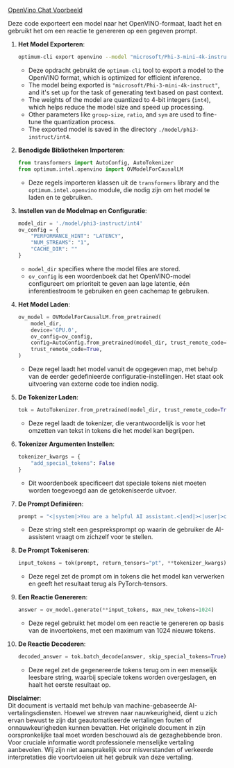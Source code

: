 [OpenVino Chat Voorbeeld](../../../../../../code/06.E2E/E2E_OpenVino_Chat_Phi3-instruct.ipynb)

Deze code exporteert een model naar het OpenVINO-formaat, laadt het en gebruikt het om een reactie te genereren op een gegeven prompt.

1. **Het Model Exporteren**:
   ```bash
   optimum-cli export openvino --model "microsoft/Phi-3-mini-4k-instruct" --task text-generation-with-past --weight-format int4 --group-size 128 --ratio 0.6 --sym --trust-remote-code ./model/phi3-instruct/int4
   ```
   - Deze opdracht gebruikt de `optimum-cli` tool to export a model to the OpenVINO format, which is optimized for efficient inference.
   - The model being exported is `"microsoft/Phi-3-mini-4k-instruct"`, and it's set up for the task of generating text based on past context.
   - The weights of the model are quantized to 4-bit integers (`int4`), which helps reduce the model size and speed up processing.
   - Other parameters like `group-size`, `ratio`, and `sym` are used to fine-tune the quantization process.
   - The exported model is saved in the directory `./model/phi3-instruct/int4`.

2. **Benodigde Bibliotheken Importeren**:
   ```python
   from transformers import AutoConfig, AutoTokenizer
   from optimum.intel.openvino import OVModelForCausalLM
   ```
   - Deze regels importeren klassen uit de `transformers` library and the `optimum.intel.openvino` module, die nodig zijn om het model te laden en te gebruiken.

3. **Instellen van de Modelmap en Configuratie**:
   ```python
   model_dir = './model/phi3-instruct/int4'
   ov_config = {
       "PERFORMANCE_HINT": "LATENCY",
       "NUM_STREAMS": "1",
       "CACHE_DIR": ""
   }
   ```
   - `model_dir` specifies where the model files are stored.
   - `ov_config` is een woordenboek dat het OpenVINO-model configureert om prioriteit te geven aan lage latentie, één inferentiestroom te gebruiken en geen cachemap te gebruiken.

4. **Het Model Laden**:
   ```python
   ov_model = OVModelForCausalLM.from_pretrained(
       model_dir,
       device='GPU.0',
       ov_config=ov_config,
       config=AutoConfig.from_pretrained(model_dir, trust_remote_code=True),
       trust_remote_code=True,
   )
   ```
   - Deze regel laadt het model vanuit de opgegeven map, met behulp van de eerder gedefinieerde configuratie-instellingen. Het staat ook uitvoering van externe code toe indien nodig.

5. **De Tokenizer Laden**:
   ```python
   tok = AutoTokenizer.from_pretrained(model_dir, trust_remote_code=True)
   ```
   - Deze regel laadt de tokenizer, die verantwoordelijk is voor het omzetten van tekst in tokens die het model kan begrijpen.

6. **Tokenizer Argumenten Instellen**:
   ```python
   tokenizer_kwargs = {
       "add_special_tokens": False
   }
   ```
   - Dit woordenboek specificeert dat speciale tokens niet moeten worden toegevoegd aan de getokeniseerde uitvoer.

7. **De Prompt Definiëren**:
   ```python
   prompt = "<|system|>You are a helpful AI assistant.<|end|><|user|>can you introduce yourself?<|end|><|assistant|>"
   ```
   - Deze string stelt een gespreksprompt op waarin de gebruiker de AI-assistent vraagt om zichzelf voor te stellen.

8. **De Prompt Tokeniseren**:
   ```python
   input_tokens = tok(prompt, return_tensors="pt", **tokenizer_kwargs)
   ```
   - Deze regel zet de prompt om in tokens die het model kan verwerken en geeft het resultaat terug als PyTorch-tensors.

9. **Een Reactie Genereren**:
   ```python
   answer = ov_model.generate(**input_tokens, max_new_tokens=1024)
   ```
   - Deze regel gebruikt het model om een reactie te genereren op basis van de invoertokens, met een maximum van 1024 nieuwe tokens.

10. **De Reactie Decoderen**:
    ```python
    decoded_answer = tok.batch_decode(answer, skip_special_tokens=True)[0]
    ```
    - Deze regel zet de gegenereerde tokens terug om in een menselijk leesbare string, waarbij speciale tokens worden overgeslagen, en haalt het eerste resultaat op.

**Disclaimer**:  
Dit document is vertaald met behulp van machine-gebaseerde AI-vertalingsdiensten. Hoewel we streven naar nauwkeurigheid, dient u zich ervan bewust te zijn dat geautomatiseerde vertalingen fouten of onnauwkeurigheden kunnen bevatten. Het originele document in zijn oorspronkelijke taal moet worden beschouwd als de gezaghebbende bron. Voor cruciale informatie wordt professionele menselijke vertaling aanbevolen. Wij zijn niet aansprakelijk voor misverstanden of verkeerde interpretaties die voortvloeien uit het gebruik van deze vertaling.
